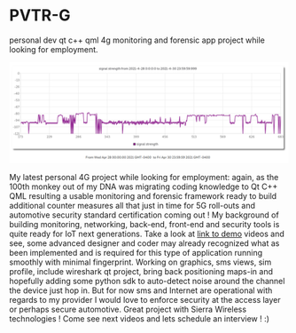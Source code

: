 # PVTR-G
personal dev qt c++ qml 4g monitoring and forensic app project while looking for employment.

![Image of PVTR-G](https://github.com/packetqc/PVTR-G/blob/master/pvtr-g.png)

My latest personal 4G project while looking for employment: again, as the 100th monkey out of my DNA was migrating coding knowledge to Qt C++ QML resulting a usable monitoring and forensic framework ready to build additional counter measures all that just in time for 5G roll-outs and automotive security standard certification coming out ! My background of building monitoring, networking, back-end, front-end and security tools is quite ready for IoT next generations. Take a look at [link to demo](https://github.com/packetqc/PVTR-G/blob/master/pvtr-g.png) videos and see, some advanced designer and coder may already recognized what as been implemented and is required for this type of application running smoothly with minimal fingerprint. Working on graphics, sms views, sim profile, include wireshark qt project, bring back positioning maps-in  and hopefully adding some python sdk to auto-detect noise around the channel the device just hop in. But for now sms and Internet are operational with regards to my provider I would love to enforce security at the access layer or perhaps secure automotive. Great project with Sierra Wireless technologies ! Come see next videos and lets schedule an interview ! :)

